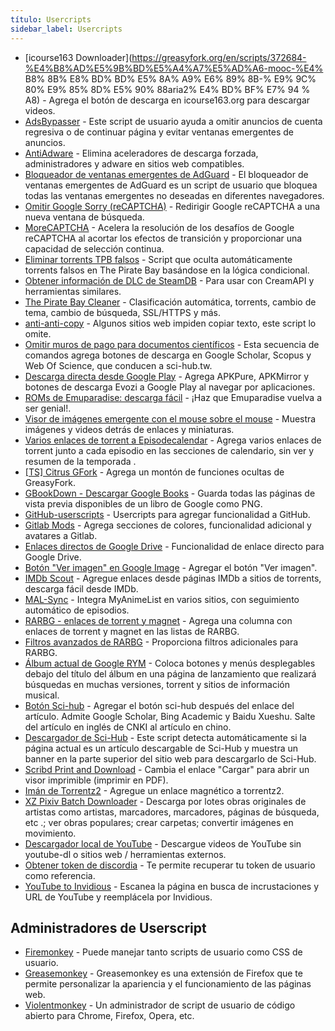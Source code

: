 ```yaml
---
título: Usercripts
sidebar_label: Usercripts
---
```


- [icourse163 Downloader](https://greasyfork.org/en/scripts/372684-%E4%B8%AD%E5%9B%BD%E5%A4%A7%E5%AD%A6-mooc-%E4% B8% 8B% E8% BD% BD% E5% 8A% A9% E6% 89% 8B-% E9% 9C% 80% E9% 85% 8D% E5% 90% 88aria2% E4% BD% BF% E7% 94 % A8) - Agrega el botón de descarga en icourse163.org para descargar videos.
- [AdsBypasser](https://adsbypasser.github.io/) - Este script de usuario ayuda a omitir anuncios de cuenta regresiva o de continuar página y evitar ventanas emergentes de anuncios.
- [AntiAdware](https://greasyfork.org/en/scripts/4294-antiadware) - Elimina aceleradores de descarga forzada, administradores y adware en sitios web compatibles.
- [Bloqueador de ventanas emergentes de AdGuard](https://github.com/AdguardTeam/PopupBlocker) - El bloqueador de ventanas emergentes de AdGuard es un script de usuario que bloquea todas las ventanas emergentes no deseadas en diferentes navegadores.
- [Omitir Google Sorry (reCAPTCHA)](https://greasyfork.org/en/scripts/33226-bypass-google-sorry-recaptcha) - Redirigir Google reCAPTCHA a una nueva ventana de búsqueda.
- [MoreCAPTCHA](https://greasyfork.org/en/scripts/31088-morecaptcha) - Acelera la resolución de los desafíos de Google reCAPTCHA al acortar los efectos de transición y proporcionar una capacidad de selección continua.
- [Eliminar torrents TPB falsos](https://www.reddit.com/r/Piracy/comments/78aicx/i_wrote_a_small_script_that_automatically_hides/) - Script que oculta automáticamente torrents falsos en The Pirate Bay basándose en la lógica condicional.
- [Obtener información de DLC de SteamDB](https://cs.rin.ru/forum/viewtopic.php?t=71837) - Para usar con CreamAPI y herramientas similares.
- [The Pirate Bay Cleaner](https://greasyfork.org/en/scripts/1573-the-pirate-bay-cleaner) - Clasificación automática, torrents, cambio de tema, cambio de búsqueda, SSL/HTTPS y más.
- [anti-anti-copy](https://greasyfork.org/en/scripts/7197-anti-anti-copy) - Algunos sitios web impiden copiar texto, este script lo omite.
- [Omitir muros de pago para documentos científicos](https://greasyfork.org/en/scripts/35521-bypass-paywalls-for-scientific-documents) - Esta secuencia de comandos agrega botones de descarga en Google Scholar, Scopus y Web Of Science, que conducen a sci-hub.tw.
- [Descarga directa desde Google Play](https://greasyfork.org/en/scripts/33005-direct-download-from-google-play/) - Agrega APKPure, APKMirror y botones de descarga Evozi a Google Play al navegar por aplicaciones.
- [ROMs de Emuparadise: descarga fácil](https://reddit.com/r/Piracy/comments/9zuu6p/emuparadise_roms_easy_download/) - ¡Haz que Emuparadise vuelva a ser genial!.
- [Visor de imágenes emergente con el mouse sobre el mouse](https://greasyfork.org/scripts/404) - Muestra imágenes y videos detrás de enlaces y miniaturas.
- [Varios enlaces de torrent a Episodecalendar](https://greasyfork.org/en/scripts/27367-various-torrent-links-to-episodecalendar) - Agrega varios enlaces de torrent junto a cada episodio en las secciones de calendario, sin ver y resumen de la temporada .
- [[TS] Citrus GFork](https://greasyfork.org/scripts/4336) - Agrega un montón de funciones ocultas de GreasyFork.
- [GBookDown - Descargar Google Books](https://greasyfork.org/scripts/17113) - Guarda todas las páginas de vista previa disponibles de un libro de Google como PNG.
- [GitHub-userscripts](https://github.com/Mottie/GitHub-userscripts) - Usercripts para agregar funcionalidad a GitHub.
- [Gitlab Mods](https://greasyfork.org/scripts/377122) - Agrega secciones de colores, funcionalidad adicional y avatares a Gitlab.
- [Enlaces directos de Google Drive](https://greasyfork.org/en/scripts/10052-google-drive-direct-links/feedback) - Funcionalidad de enlace directo para Google Drive.
- [Botón "Ver imagen" en Google Image](https://greasyfork.org/en/scripts/392076-google-images-direct-link-fix) - Agregar el botón "Ver imagen".
- [IMDb Scout](https://greasyfork.org/en/scripts/3967-imdb-scout) - Agregue enlaces desde páginas IMDb a sitios de torrents, descarga fácil desde IMDb.
- [MAL-Sync](https://greasyfork.org/en/scripts/372847-mal-sync) - Integra MyAnimeList en varios sitios, con seguimiento automático de episodios.
- [RARBG - enlaces de torrent y magnet](https://greasyfork.org/scripts/23493) - Agrega una columna con enlaces de torrent y magnet en las listas de RARBG.
- [Filtros avanzados de RARBG](https://greasyfork.org/en/scripts/29661-rarbg-advanced-filters) - Proporciona filtros adicionales para RARBG.
- [Álbum actual de Google RYM](https://greasyfork.org/en/scripts/5966-rym-google-current-album) - Coloca botones y menús desplegables debajo del título del álbum en una página de lanzamiento que realizará búsquedas en muchas versiones, torrent y sitios de información musical.
- [Botón Sci-hub](https://greasyfork.org/en/scripts/370246-sci-hub-button) - Agregar el botón sci-hub después del enlace del artículo. Admite Google Scholar, Bing Academic y Baidu Xueshu. Salte del artículo en inglés de CNKI al artículo en chino.
- [Descargador de Sci-Hub](https://greasyfork.org/de/scripts/398689-sci-hub-downloader) - Este script detecta automáticamente si la página actual es un artículo descargable de Sci-Hub y muestra un banner en la parte superior del sitio web para descargarlo de Sci-Hub.
- [Scribd Print and Download](https://greasyfork.org/en/scripts/14655-scribd-print-and-download) - Cambia el enlace "Cargar" para abrir un visor imprimible (imprimir en PDF).
- [Imán de Torrentz2](https://greasyfork.org/en/scripts/21547-torrentz2-magnet) - Agregue un enlace magnético a torrentz2.
- [XZ Pixiv Batch Downloader](https://greasyfork.org/scripts/24252) - Descarga por lotes obras originales de artistas como artistas, marcadores, marcadores, páginas de búsqueda, etc .; ver obras populares; crear carpetas; convertir imágenes en movimiento.
- [Descargador local de YouTube](https://greasyfork.org/en/scripts/369400-local-youtube-downloader) - Descargue videos de YouTube sin youtube-dl o sitios web / herramientas externos.
- [Obtener token de discordia](https://greasyfork.org/en/scripts/395741-get-discord-token) - Te permite recuperar tu token de usuario como referencia.
- [YouTube to Invidious](https://greasyfork.org/en/scripts/375264-youtube-to-invidious) - Escanea la página en busca de incrustaciones y URL de YouTube y reemplácela por Invidious.

## Administradores de Userscript

- [Firemonkey](https://addons.mozilla.org/en-US/firefox/addon/firemonkey/) - Puede manejar tanto scripts de usuario como CSS de usuario.
- [Greasemonkey](https://www.greasespot.net/) - Greasemonkey es una extensión de Firefox que te permite personalizar la apariencia y el funcionamiento de las páginas web.
- [Violentmonkey](https://violentmonkey.github.io/) - Un administrador de script de usuario de código abierto para Chrome, Firefox, Opera, etc.
